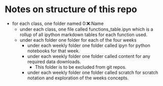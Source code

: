 # Notes on structure of this repo
* for each class, one folder named 0::x::Name
    * under each class, one file called functions_table.ipyn which is a rollup of all ipython markdown tables for each function used. 
    * under each folder one folder for each of the four weeks
        * under each weekly folder one folder called ipyn for python notebooks for that week.
        * under each weekly folder one folder called content for any required data downloads.
            * This folder is to be excluded from git repos.
        * under each weekly folder one folder called scratch for scratch notation and exploration of the weeks concepts.
